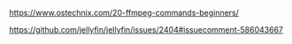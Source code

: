 https://www.ostechnix.com/20-ffmpeg-commands-beginners/

https://github.com/jellyfin/jellyfin/issues/2404#issuecomment-586043667
